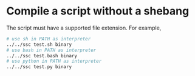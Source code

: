 # Compile a script without a shebang

The script must have a supported file extension. For example,

```bash
# use sh in PATH as interpreter
../../ssc test.sh binary
# use bash in PATH as interpreter
../../ssc test.bash binary
# use python in PATH as interpreter
../../ssc test.py binary
```
